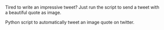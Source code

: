 Tired to write an impressive tweet? Just run the script to send a tweet with a beautiful quote as image.


Python script to automatically tweet an image quote on twitter.





